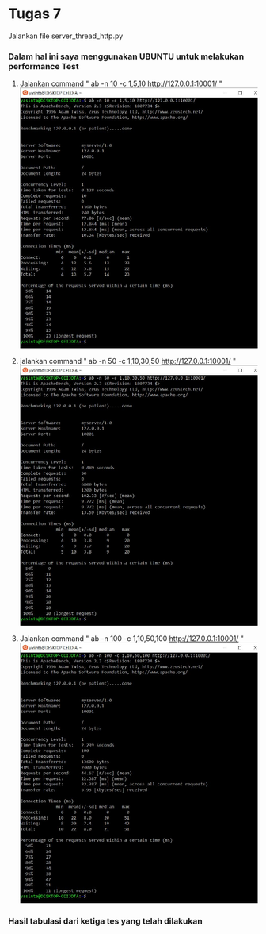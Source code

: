 # Tugas 7

Jalankan file server_thread_http.py

### Dalam hal ini saya menggunakan UBUNTU untuk melakukan performance Test

1. Jalankan command " ab -n 10 -c 1,5,10 http://127.0.0.1:10001/ "
![1](https://github.com/yasintayusniawati/PROGJAR_05111740000054/blob/master/Tugas%207/img/test1.JPG)

2.  jalankan command " ab -n 50 -c 1,10,30,50 http://127.0.0.1:10001/ "
![2](https://github.com/yasintayusniawati/PROGJAR_05111740000054/blob/master/Tugas%207/img/test2.JPG)

3. Jalankan command " ab -n 100 -c 1,10,50,100 http://127.0.0.1:10001/ "
![3](https://github.com/yasintayusniawati/PROGJAR_05111740000054/blob/master/Tugas%207/img/test3.JPG)

### Hasil tabulasi dari ketiga tes yang telah dilakukan
